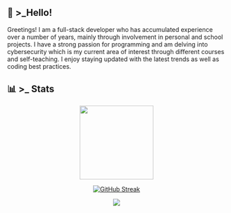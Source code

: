 <h2 align="left">👋 >_Hello!</h2>
Greetings! I am a full-stack developer who has accumulated experience over a number of years, mainly through involvement in personal and school projects. I have a strong passion for programming and am delving into cybersecurity which is my current area of interest through different courses and self-teaching. I enjoy staying updated with the latest trends as well as coding best practices. 
<br />

## 📊 >_ Stats
<div align="center">
<img height="170em" src="https://github-readme-stats.vercel.app/api/top-langs/?username=daniellMC&layout=compact&langs_count=4&theme=jolly"/>

[![GitHub Streak](https://streak-stats.demolab.com/?user=daniellMC&theme=jolly)](https://git.io/streak-stats)
</div>
<div align="center">
  <a href="https://www.linkedin.com/in/daniel-machado-cs"><img src="https://img.shields.io/badge/-LinkedIn-%230077B5?style=for-the-badge&logo=linkedin&logoColor=white" target="_blank"></a>
</div>
